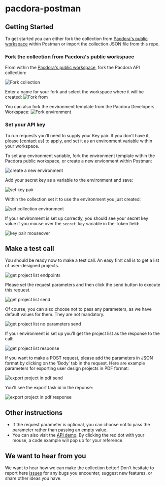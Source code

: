 # pacdora-postman

## Getting Started

To get started you can either fork the collection from [Pacdora's public workspace](https://www.postman.com/pacdora/workspace/pacdora-developers/overview) within Postman or import the collection JSON file from this repo.

### Fork the collection from Pacdora's public workspace

From within the [Pacdora's public workspace](https://www.postman.com/pacdora/workspace/pacdora-developers/overview), fork the Pacdora API collection:

![Fork collection](assets/postman_fork_collection.png)

Enter a name for your fork and select the workspace where it will be created:
![Fork from](assets/postman_fork_from.png)

You can also fork the environment template from the Pacdora Developers Workspace:
![Fork environment](assets/postman_fork_env.png)

### Set your API key

To run requests you'll need to supply your Key pair. If you don't have it, please <a href="mailto:api@pacdora.com">[contact us]</a> to apply, and set it as an [environment variable](https://learning.postman.com/docs/sending-requests/variables/) within your workspace.

To set any environment variable, fork the environment template within the Pacdora public workspace, or create a new envionment within Postman:

![create a new environment](assets/postman_create_new_env.png)

Add your secret key as a variable to the environment and save:

![set key pair](assets/postman_set_key_and_save.png)

Within the collection set it to use the environment you just created:

![set collection environment](assets/postman_set_collection_environment.png)

If your environment is set up correctly, you should see your secret key value if you mouse over the `secret_key` variable in the Token field:

![key pair mouseover](assets/postman_secret_key_mouseover.png)

## Make a test call

You should be ready now to make a test call. An easy first call is to get a list of user-designed projects.

![get project list endpoints](assets/postman_project_list_endpoints.png)

Please set the request parameters and then click the send button to execute this request.

![get project list send](assets/postman_project_list_send.png)

Of course, you can also choose not to pass any parameters, as we have default values for them. They are not mandatory.

![get project list no parameters send](assets/postman_project_list_no_parameters_send.jpeg)

If your environment is set up you'll get the project list as the response to the call:

![get project list response](assets/postman_project_list_response.png)

If you want to make a POST request, please add the parameters in JSON format by clicking on the 'Body' tab in the request. Here are example parameters for exporting user design projects in PDF format:

![export project in pdf send](assets/postman_export_project_in_pdf_request.png)

You'll see the export task id in the reponse:

![export project in pdf response](assets/postman_export_project_in_pdf_response.png)

## Other instructions

- If the request parameter is optional, you can choose not to pass the parameter rather than passing an empty value.
- You can also visit the [API demo](https://apidemo.pacdora.com/index.html). By clicking the red dot with your mouse, a code example will pop up for your reference.

## We want to hear from you

We want to hear how we can make the collection better! Don't hesitate to report here [issues](https://github.com/Pacdora/pacdora-postman/issues) for any bugs you encounter, suggest new features, or share other ideas you have.
